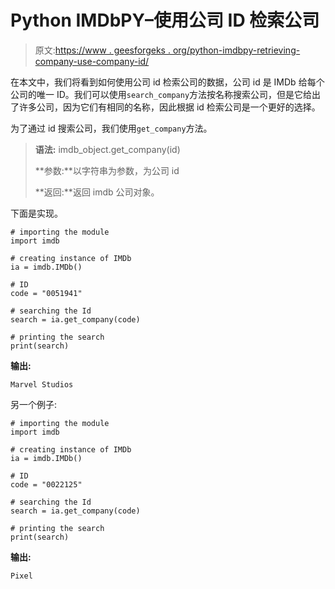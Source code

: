 # Python IMDbPY–使用公司 ID 检索公司

> 原文:[https://www . geesforgeks . org/python-imdbpy-retrieving-company-use-company-id/](https://www.geeksforgeeks.org/python-imdbpy-retrieving-company-using-company-id/)

在本文中，我们将看到如何使用公司 id 检索公司的数据，公司 id 是 IMDb 给每个公司的唯一 ID。我们可以使用`search_company`方法按名称搜索公司，但是它给出了许多公司，因为它们有相同的名称，因此根据 id 检索公司是一个更好的选择。

为了通过 id 搜索公司，我们使用`get_company`方法。

> **语法:** imdb_object.get_company(id)
> 
> **参数:**以字符串为参数，为公司 id
> 
> **返回:**返回 imdb 公司对象。

下面是实现。

```
# importing the module
import imdb

# creating instance of IMDb
ia = imdb.IMDb()

# ID
code = "0051941"

# searching the Id
search = ia.get_company(code)

# printing the search
print(search)
```

**输出:**

```
Marvel Studios
```

另一个例子:

```
# importing the module
import imdb

# creating instance of IMDb
ia = imdb.IMDb()

# ID
code = "0022125"

# searching the Id
search = ia.get_company(code)

# printing the search
print(search)
```

**输出:**

```
Pixel
```